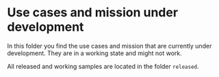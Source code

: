 # Use cases and mission under development

In this folder you find the use cases and mission that are currently under development. They are in a working state and might not work.

All released and working samples are located in the folder `released`.